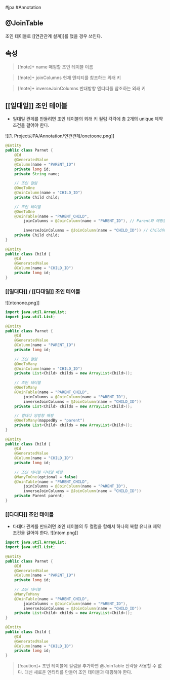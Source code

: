 #jpa #Annotation 

## @JoinTable
조인 테이블로 [[연관관계 설계]]를 했을 경우 쓰인다.

## 속성
> [!note]+ name
> 매핑할 조인 테이블 이름

> [!note]+ joinColumns
> 현재 엔티티를 참조하는 외래 키

> [!note]+ inverseJoinColumns
> 반대방향 엔티티를 참조하는 외래 키

## [[일대일]] 조인 테이블
+ 일대일 관계를 만들려면 조인 테이블의 외래 키 컬럼 각각에 총 2개의 unique 제약조건을 걸어야 한다.

![[1. Project/JPA/Annotation/연관관계/onetoone.png]]
```java
@Entity  
public class Parnet {  
    @Id  
    @GeneratedValue  
    @Column(name = "PARENT_ID")  
    private long id;  
    private String name;  
  
    // 조인 컬럼  
    @OneToOne  
    @JoinColumn(name = "CHILD_ID")  
    private Child child;  
  
    // 조인 테이블   
	@OneToOne  
    @JoinTable(name = "PARENT_CHILD",  
        joinColumns = @JoinColumn(name = "PARENT_ID"), // Parent와 매핑할 외래 키 
        
		inverseJoinColumns = @JoinColumn(name = "CHILD_ID")) // Child와 매핑할 외래 키  
    private Child child;  
}  
  
@Entity  
public class Child {  
    @Id  
    @GeneratedValue  
    @Column(name = "CHILD_ID")  
    private long id;  
}
```

### [[일대다]] / [[다대일]] 조인 테이블

![[ntonone.png]]
```java
import java.util.ArrayList;  
import java.util.List;  
  
@Entity  
public class Parnet {  
    @Id  
    @GeneratedValue  
    @Column(name = "PARENT_ID")  
    private long id;  
  
    // 조인 컬럼  
    @OneToMany  
    @JoinColumn(name = "CHILD_ID")  
    private List<Child> childs = new ArrayList<Child>();  
  
    // 조인 테이블  
    @OneToMany  
    @JoinTable(name = "PARENT_CHILD",  
        joinColumns = @JoinColumn(name = "PARENT_ID"),  
        inverseJoinColumns = @JoinColumn(name = "CHILD_ID"))  
    private List<Child> childs = new ArrayList<Child>();  
  
    // 일대다 양방향 매핑  
    @OneToMany(mappedBy = "parent")  
    private List<Child> childs = new ArrayList<Child>();  
}  
  
@Entity  
public class Child {  
    @Id  
    @GeneratedValue  
    @Column(name = "CHILD_ID")  
    private long id;  
  
    // 조인 테이블 다대일 매핑  
    @ManyToOne(optional = false)  
    @JoinTable(name = "PARENT_CHILD",  
        joinColumns = @JoinColumn(name = "PARENT_ID"),  
        inverseJoinColumns = @JoinColumn(name = "CHILD_ID"))  
    private Parent parent;  
}
```

### [[다대다]] 조인 테이블
+ 다대다 관계를 만드려면 조인 테이블의 두 컬럼을 합해서 하나의 복합 유니크 제약조건을 걸어야 한다.
![[ntom.png]]
```java
import java.util.ArrayList;  
import java.util.List;  
  
@Entity  
public class Parnet {  
    @Id  
    @GeneratedValue  
    @Column(name = "PARENT_ID")  
    private long id;  
  
    // 조인 테이블  
    @ManyToMany  
    @JoinTable(name = "PARENT_CHILD",  
        joinColumns = @JoinColumn(name = "PARENT_ID"),  
        inverseJoinColumns = @JoinColumn(name = "CHILD_ID"))  
    private List<Child> childs = new ArrayList<Child>();  
}  
  
@Entity  
public class Child {  
    @Id  
    @GeneratedValue  
    @Column(name = "CHILD_ID")  
    private long id;  
}
```

> [!caution]+ 
> 조인 테이블에 컬럼을 추가하면 @JoinTable 전략을 사용할 수 없다. 대신 새로운 엔티티를 만들어 조인 테이블과 매핑해야 한다.
